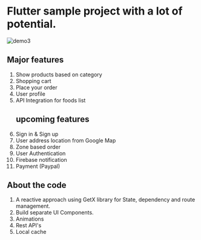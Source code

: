 # Flutter sample project with a lot of potential.

![demo3](https://github.com/SufiKhan/Foodie/assets/13538306/c35b37af-3c74-4409-9878-8d7a812d3e64)

## Major features

1. Show products based on category
2. Shopping cart
3. Place your order
4. User profile
5. API Integration for foods list
   ## upcoming features
6. Sign in & Sign up
7. User address location from Google Map
8. Zone based order
9. User Authentication
10. Firebase notification
11. Payment (Paypal)

## About the code

1. A reactive approach using GetX library for State, dependency and route management.
2. Build separate UI Components.
3. Animations
4. Rest API's
5. Local cache
